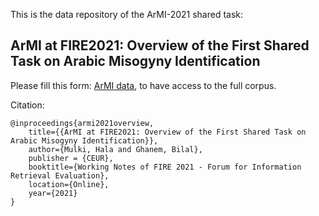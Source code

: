 This is the data repository of the ArMI-2021 shared task:

## ArMI at FIRE2021: Overview of the First Shared Task on Arabic Misogyny Identification


Please fill this form: [ArMI data](https://forms.gle/TgpYhdJBETW2caGj7), to have access to the full corpus. 


Citation:

    @inproceedings{armi2021overview,
        title={{ArMI at FIRE2021: Overview of the First Shared Task on Arabic Misogyny Identification}},
        author={Mulki, Hala and Ghanem, Bilal},
        publisher = {CEUR},
        booktitle={Working Notes of FIRE 2021 - Forum for Information Retrieval Evaluation},
        location={Online},
        year={2021}
    }
